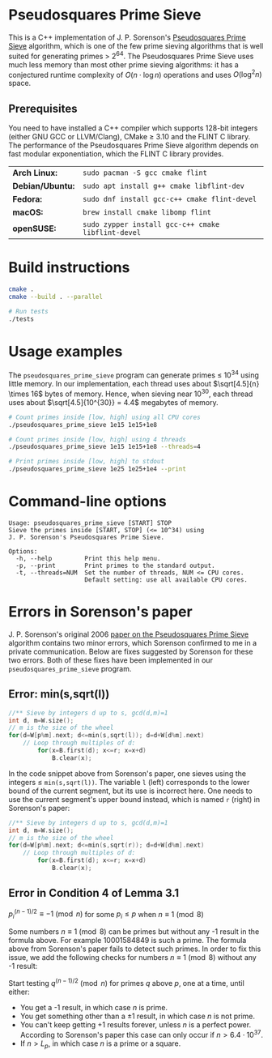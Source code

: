 # Pseudosquares Prime Sieve

This is a C++ implementation of J. P. Sorenson's [Pseudosquares Prime Sieve](https://digitalcommons.butler.edu/cgi/viewcontent.cgi?article=1095&context=facsch_papers) algorithm, which is one of the few prime sieving algorithms that is well suited for generating primes > $2^{64}$. The Pseudosquares Prime Sieve uses much less memory than most other prime sieving algorithms: it has a conjectured runtime complexity of $O(n\cdot\log{n})$ operations and uses $O(\log^2{n})$ space.

## Prerequisites

You need to have installed a C++ compiler which supports 128-bit integers (either GNU GCC or LLVM/Clang), CMake ≥ 3.10 and the FLINT C library. The performance of the Pseudosquares Prime Sieve algorithm depends on fast modular exponentiation, which the FLINT C library provides.

<table>
    <tr>
        <td><b>Arch Linux:</b></td>
        <td><code>sudo pacman -S gcc cmake flint</code></td>
    </tr>
    <tr>
        <td><b>Debian/Ubuntu:</b></td>
        <td><code>sudo apt install g++ cmake libflint-dev</code></td>
    </tr>
    <tr>
        <td><b>Fedora:</b></td>
        <td><code>sudo dnf install gcc-c++ cmake flint-devel</code></td>
    </tr>
    <tr>
        <td><b>macOS:</b></td>
        <td><code>brew install cmake libomp flint</code></td>
    </tr>
    <tr>
        <td><b>openSUSE:</b></td>
        <td><code>sudo zypper install gcc-c++ cmake libflint-devel</code></td>
    </tr>
</table>

# Build instructions

```bash
cmake .
cmake --build . --parallel

# Run tests
./tests
```

# Usage examples

The ```pseudosquares_prime_sieve``` program can generate primes ≤ $10^{34}$ using little memory. In our implementation, each thread uses about $\sqrt[4.5]{n} \times 16$ bytes of memory. Hence, when sieving near $10^{30}$, each thread uses about $\sqrt[4.5]{10^{30}} = 4.4$ megabytes of memory.

```bash
# Count primes inside [low, high] using all CPU cores
./pseudosquares_prime_sieve 1e15 1e15+1e8

# Count primes inside [low, high] using 4 threads
./pseudosquares_prime_sieve 1e15 1e15+1e8 --threads=4

# Print primes inside [low, high] to stdout
./pseudosquares_prime_sieve 1e25 1e25+1e4 --print
```

# Command-line options

```
Usage: pseudosquares_prime_sieve [START] STOP
Sieve the primes inside [START, STOP] (<= 10^34) using
J. P. Sorenson's Pseudosquares Prime Sieve.

Options:
  -h, --help         Print this help menu.
  -p, --print        Print primes to the standard output.
  -t, --threads=NUM  Set the number of threads, NUM <= CPU cores.
                     Default setting: use all available CPU cores.
```

# Errors in Sorenson's paper

J. P. Sorenson's original 2006 [paper on the Pseudosquares Prime Sieve](https://digitalcommons.butler.edu/cgi/viewcontent.cgi?article=1095&context=facsch_papers) algorithm contains two minor errors, which Sorenson confirmed to me in a private communication. Below are fixes suggested by Sorenson for these two errors. Both of these fixes have been implemented in our ```pseudosquares_prime_sieve``` program.

## Error: min(s,sqrt(l))

```C++
//** Sieve by integers d up to s, gcd(d,m)=1
int d, m=W.size();
// m is the size of the wheel
for(d=W[p%m].next; d<=min(s,sqrt(l)); d=d+W[d%m].next)
    // Loop through multiples of d:
        for(x=B.first(d); x<=r; x=x+d)
            B.clear(x);
```

In the code snippet above from Sorenson's paper, one sieves using the integers ≤ `min(s,sqrt(l))`. The variable `l` (left) corresponds to the lower bound of the current segment, but its use is incorrect here. One needs to use the current segment's upper bound instead, which is named `r` (right) in Sorenson's paper:

```C++
//** Sieve by integers d up to s, gcd(d,m)=1
int d, m=W.size();
// m is the size of the wheel
for(d=W[p%m].next; d<=min(s,sqrt(r)); d=d+W[d%m].next)
    // Loop through multiples of d:
        for(x=B.first(d); x<=r; x=x+d)
            B.clear(x);
```

## Error in Condition 4 of Lemma 3.1

$p_i^{(n-1)/2} \equiv -1 \pmod{n}$ for some $p_i \leq p$ when $n \equiv 1 \pmod{8}$

Some numbers $n \equiv 1 \pmod{8}$ can be primes but without any -1 result in the formula above. For example 10001584849 is such a prime. The formula above from Sorenson's paper fails to detect such primes. In order to fix this issue, we add the following checks for numbers $n \equiv 1 \pmod{8}$ without any -1 result:

Start testing $q^{(n-1)/2} \pmod{n}$ for primes $q$ above $p$, one at a time, until either:

* You get a -1 result, in which case $n$ is prime.
* You get something other than a ±1 result, in which case $n$ is not prime.
* You can't keep getting +1 results forever, unless $n$ is a perfect power. According to Sorenson's paper this case can only occur if $n > 6.4 \cdot 10^{37}$.
* If $n > L_p$, in which case $n$ is a prime or a square.
